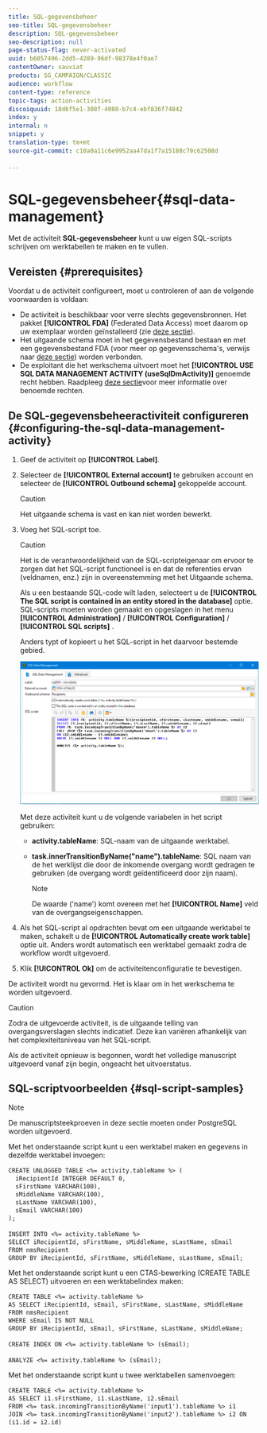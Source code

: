 ```yaml
---
title: SQL-gegevensbeheer
seo-title: SQL-gegevensbeheer
description: SQL-gegevensbeheer
seo-description: null
page-status-flag: never-activated
uuid: b6057496-2dd5-4289-96df-98378e4f0ae7
contentOwner: sauviat
products: SG_CAMPAIGN/CLASSIC
audience: workflow
content-type: reference
topic-tags: action-activities
discoiquuid: 18d6f5e1-308f-4080-b7c4-ebf836f74842
index: y
internal: n
snippet: y
translation-type: tm+mt
source-git-commit: c10a0a11c6e9952aa47da1f7a15188c79c62508d

---
```



# SQL-gegevensbeheer{#sql-data-management}

Met de activiteit **SQL-gegevensbeheer** kunt u uw eigen SQL-scripts schrijven om werktabellen te maken en te vullen.

## Vereisten {#prerequisites}

Voordat u de activiteit configureert, moet u controleren of aan de volgende voorwaarden is voldaan:

* De activiteit is beschikbaar voor verre slechts gegevensbronnen. Het pakket **[!UICONTROL FDA]** (Federated Data Access) moet daarom op uw exemplaar worden geïnstalleerd (zie [deze sectie](../../platform/using/accessing-an-external-database.md)).
* Het uitgaande schema moet in het gegevensbestand bestaan en met een gegevensbestand FDA (voor meer op gegevensschema&#39;s, verwijs naar [deze sectie](../../configuration/using/about-schema-reference.md)) worden verbonden.
* De exploitant die het werkschema uitvoert moet het **[!UICONTROL USE SQL DATA MANAGEMENT ACTIVITY (useSqlDmActivity)]** genoemde recht hebben. Raadpleeg [deze sectie](../../platform/using/access-management.md#named-rights)voor meer informatie over benoemde rechten.

## De SQL-gegevensbeheeractiviteit configureren {#configuring-the-sql-data-management-activity}

1. Geef de activiteit op **[!UICONTROL Label]**.
1. Selecteer de **[!UICONTROL External account]** te gebruiken account en selecteer de **[!UICONTROL Outbound schema]** gekoppelde account.

   >[!CAUTION]
   >
   >Het uitgaande schema is vast en kan niet worden bewerkt.

1. Voeg het SQL-script toe.

   >[!CAUTION]
   >
   >Het is de verantwoordelijkheid van de SQL-scripteigenaar om ervoor te zorgen dat het SQL-script functioneel is en dat de referenties ervan (veldnamen, enz.) zijn in overeenstemming met het Uitgaande schema.

   Als u een bestaande SQL-code wilt laden, selecteert u de **[!UICONTROL The SQL script is contained in an entity stored in the database]** optie. SQL-scripts moeten worden gemaakt en opgeslagen in het menu **[!UICONTROL Administration]** / **[!UICONTROL Configuration]** / **[!UICONTROL SQL scripts]** .

   Anders typt of kopieert u het SQL-script in het daarvoor bestemde gebied.

   ![](assets/sql_datamanagement.png)

   Met deze activiteit kunt u de volgende variabelen in het script gebruiken:

   * **activity.tableName**: SQL-naam van de uitgaande werktabel.
   * **task.innerTransitionByName(&quot;name&quot;).tableName**: SQL naam van de het werklijst die door de inkomende overgang wordt gedragen te gebruiken (de overgang wordt geïdentificeerd door zijn naam).

      >[!NOTE]
      >
      >De waarde (&#39;name&#39;) komt overeen met het **[!UICONTROL Name]** veld van de overgangseigenschappen.

1. Als het SQL-script al opdrachten bevat om een uitgaande werktabel te maken, schakelt u de **[!UICONTROL Automatically create work table]** optie uit. Anders wordt automatisch een werktabel gemaakt zodra de workflow wordt uitgevoerd.
1. Klik **[!UICONTROL Ok]** om de activiteitenconfiguratie te bevestigen.

De activiteit wordt nu gevormd. Het is klaar om in het werkschema te worden uitgevoerd.

>[!CAUTION]
>
>Zodra de uitgevoerde activiteit, is de uitgaande telling van overgangsverslagen slechts indicatief. Deze kan variëren afhankelijk van het complexiteitsniveau van het SQL-script.
>  
>Als de activiteit opnieuw is begonnen, wordt het volledige manuscript uitgevoerd vanaf zijn begin, ongeacht het uitvoerstatus.

## SQL-scriptvoorbeelden {#sql-script-samples}

>[!NOTE]
>
>De manuscriptsteekproeven in deze sectie moeten onder PostgreSQL worden uitgevoerd.

Met het onderstaande script kunt u een werktabel maken en gegevens in dezelfde werktabel invoegen:

```
CREATE UNLOGGED TABLE <%= activity.tableName %> (
  iRecipientId INTEGER DEFAULT 0,
  sFirstName VARCHAR(100),
  sMiddleName VARCHAR(100),
  sLastName VARCHAR(100),
  sEmail VARCHAR(100)
);

INSERT INTO <%= activity.tableName %>
SELECT iRecipientId, sFirstName, sMiddleName, sLastName, sEmail
FROM nmsRecipient
GROUP BY iRecipientId, sFirstName, sMiddleName, sLastName, sEmail;
```

Met het onderstaande script kunt u een CTAS-bewerking (CREATE TABLE AS SELECT) uitvoeren en een werktabelindex maken:

```
CREATE TABLE <%= activity.tableName %>
AS SELECT iRecipientId, sEmail, sFirstName, sLastName, sMiddleName
FROM nmsRecipient
WHERE sEmail IS NOT NULL
GROUP BY iRecipientId, sEmail, sFirstName, sLastName, sMiddleName;

CREATE INDEX ON <%= activity.tableName %> (sEmail);

ANALYZE <%= activity.tableName %> (sEmail);
```

Met het onderstaande script kunt u twee werktabellen samenvoegen:

```
CREATE TABLE <%= activity.tableName %>
AS SELECT i1.sFirstName, i1.sLastName, i2.sEmail
FROM <%= task.incomingTransitionByName('input1').tableName %> i1
JOIN <%= task.incomingTransitionByName('input2').tableName %> i2 ON (i1.id = i2.id)
```

